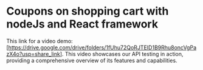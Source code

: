 # Coupons on shopping cart with nodeJs and React framework

This link for a video demo: [https://drive.google.com/drive/folders/1fUhu72QoRJTEID1B9Rhu8oncVgPazX4o?usp=share_link]. This video showcases our API testing in action, providing a comprehensive overview of its features and capabilities.



